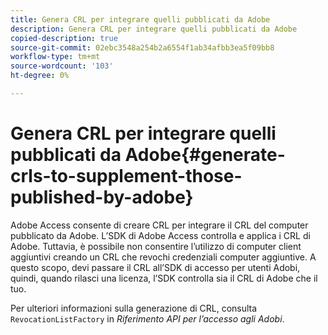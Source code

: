 ```yaml
---
title: Genera CRL per integrare quelli pubblicati da Adobe
description: Genera CRL per integrare quelli pubblicati da Adobe
copied-description: true
source-git-commit: 02ebc3548a254b2a6554f1ab34afbb3ea5f09bb8
workflow-type: tm+mt
source-wordcount: '103'
ht-degree: 0%

---
```


# Genera CRL per integrare quelli pubblicati da Adobe{#generate-crls-to-supplement-those-published-by-adobe}

Adobe Access consente di creare CRL per integrare il CRL del computer pubblicato da Adobe. L’SDK di Adobe Access controlla e applica i CRL di Adobe. Tuttavia, è possibile non consentire l’utilizzo di computer client aggiuntivi creando un CRL che revochi credenziali computer aggiuntive. A questo scopo, devi passare il CRL all’SDK di accesso per utenti Adobi, quindi, quando rilasci una licenza, l’SDK controlla sia il CRL di Adobe che il tuo.

Per ulteriori informazioni sulla generazione di CRL, consulta `RevocationListFactory` in *Riferimento API per l’accesso agli Adobi*.
